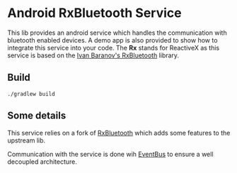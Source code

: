 # Android RxBluetooth Service

This lib provides an android service which handles the communication with bluetooth enabled devices. A demo app is also provided to show how to integrate this service into your code. The **Rx** stands for ReactiveX as this service is based on the [Ivan Baranov's RxBluetooth](https://github.com/IvBaranov/RxBluetooth/) library.

## Build

```
./gradlew build
```

## Some details

This service relies on a fork of [RxBluetooth](https://github.com/eove/RxBluetooth) which adds some features to the upstream lib.

Communication with the service is done wih [EventBus](https://github.com/greenrobot/EventBus) to ensure a well decoupled architecture.

